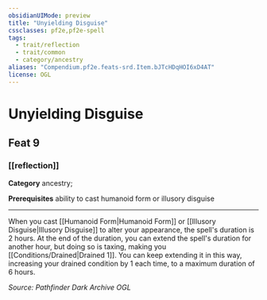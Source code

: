 ```yaml
---
obsidianUIMode: preview
title: "Unyielding Disguise"
cssclasses: pf2e,pf2e-spell
tags:
  - trait/reflection
  - trait/common
  - category/ancestry
aliases: "Compendium.pf2e.feats-srd.Item.bJTcHDqHOI6xD4AT"
license: OGL
---
```

# Unyielding Disguise
## Feat 9
### [[reflection]]

**Category** ancestry; 



**Prerequisites** ability to cast humanoid form or illusory disguise
* * *
When you cast [[Humanoid Form|Humanoid Form]] or [[Illusory Disguise|Illusory Disguise]] to alter your appearance, the spell's duration is 2 hours. At the end of the duration, you can extend the spell's duration for another hour, but doing so is taxing, making you [[Conditions/Drained|Drained 1]]. You can keep extending it in this way, increasing your drained condition by 1 each time, to a maximum duration of 6 hours.

*Source: Pathfinder Dark Archive*
*OGL*